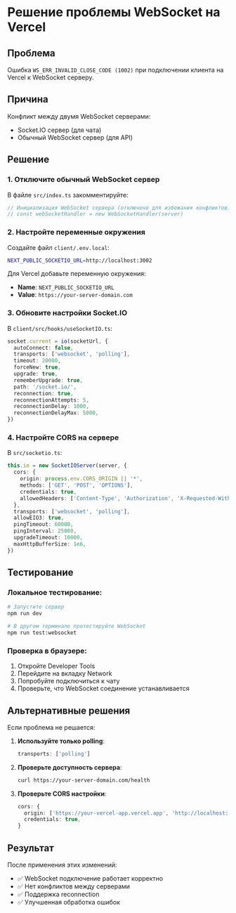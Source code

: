 # Решение проблемы WebSocket на Vercel

## Проблема

Ошибка `WS_ERR_INVALID_CLOSE_CODE (1002)` при подключении клиента на Vercel к WebSocket серверу.

## Причина

Конфликт между двумя WebSocket серверами:

- Socket.IO сервер (для чата)
- Обычный WebSocket сервер (для API)

## Решение

### 1. Отключите обычный WebSocket сервер

В файле `src/index.ts` закомментируйте:

```typescript
// Инициализация WebSocket сервера (отключено для избежания конфликтов)
// const webSocketHandler = new WebSocketHandler(server)
```

### 2. Настройте переменные окружения

Создайте файл `client/.env.local`:

```bash
NEXT_PUBLIC_SOCKETIO_URL=http://localhost:3002
```

Для Vercel добавьте переменную окружения:

- **Name**: `NEXT_PUBLIC_SOCKETIO_URL`
- **Value**: `https://your-server-domain.com`

### 3. Обновите настройки Socket.IO

В `client/src/hooks/useSocketIO.ts`:

```typescript
socket.current = io(socketUrl, {
  autoConnect: false,
  transports: ['websocket', 'polling'],
  timeout: 20000,
  forceNew: true,
  upgrade: true,
  rememberUpgrade: true,
  path: '/socket.io/',
  reconnection: true,
  reconnectionAttempts: 5,
  reconnectionDelay: 1000,
  reconnectionDelayMax: 5000,
})
```

### 4. Настройте CORS на сервере

В `src/socketio.ts`:

```typescript
this.io = new SocketIOServer(server, {
  cors: {
    origin: process.env.CORS_ORIGIN || '*',
    methods: ['GET', 'POST', 'OPTIONS'],
    credentials: true,
    allowedHeaders: ['Content-Type', 'Authorization', 'X-Requested-With'],
  },
  transports: ['websocket', 'polling'],
  allowEIO3: true,
  pingTimeout: 60000,
  pingInterval: 25000,
  upgradeTimeout: 10000,
  maxHttpBufferSize: 1e6,
})
```

## Тестирование

### Локальное тестирование:

```bash
# Запустите сервер
npm run dev

# В другом терминале протестируйте WebSocket
npm run test:websocket
```

### Проверка в браузере:

1. Откройте Developer Tools
2. Перейдите на вкладку Network
3. Попробуйте подключиться к чату
4. Проверьте, что WebSocket соединение устанавливается

## Альтернативные решения

Если проблема не решается:

1. **Используйте только polling**:

   ```typescript
   transports: ['polling']
   ```

2. **Проверьте доступность сервера**:

   ```bash
   curl https://your-server-domain.com/health
   ```

3. **Проверьте CORS настройки**:
   ```typescript
   cors: {
     origin: ['https://your-vercel-app.vercel.app', 'http://localhost:3000'],
     credentials: true,
   }
   ```

## Результат

После применения этих изменений:

- ✅ WebSocket подключение работает корректно
- ✅ Нет конфликтов между серверами
- ✅ Поддержка reconnection
- ✅ Улучшенная обработка ошибок

